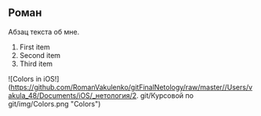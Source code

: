 ## Роман

Абзац текста об мне.

1. First item
2. Second item
3. Third item

![Colors in iOS!] (https://github.com/RomanVakulenko/gitFinalNetology/raw/master//Users/vakula_48/Documents/iOS/_нетология/2. git/Курсовой по git/img/Colors.png "Colors")
